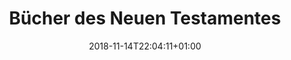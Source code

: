 ---
title: "Bücher des Neuen Testamentes"
date: 2018-11-14T22:04:11+01:00
draft: true
periodicTable: nt
---